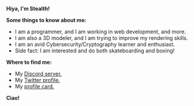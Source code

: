 **Hiya, I'm Stealth!**

__Some things to know about me:__
- I am a programmer, and I am working in web development, and more.
- I am also a 3D modeler, and I am trying to improve my rendering skills.
- I am an avid Cybersecurity/Cryptography learner and enthusiast.
- Side fact: I am interested and do both skateboarding and boxing!

__Where to find me:__
- My [Discord server.](https://discord.gg/7gcf5HTuVT)
- My [Twitter profile.](https://twitter.com/Stealth_Logic)
- My [profile card.](stealthlogic.carrd.co)

__Ciao!__
